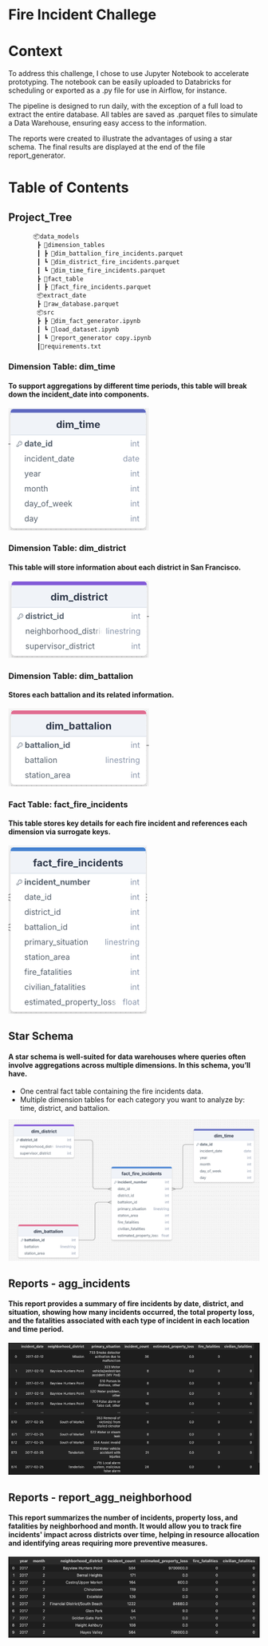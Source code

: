 # Fire Incident Challege 

Context
=================

To address this challenge, I chose to use Jupyter Notebook to accelerate prototyping. The notebook can be easily uploaded to Databricks for scheduling or exported as a .py file for use in Airflow, for instance.

The pipeline is designed to run daily, with the exception of a full load to extract the entire database. All tables are saved as .parquet files to simulate a Data Warehouse, ensuring easy access to the information.

The reports were created to illustrate the advantages of using a star schema. The final results are displayed at the end of the file report_generator.

Table of Contents
=================

## Project_Tree
```python
       📦data_models
        ┣ 📂dimension_tables
        ┃ ┣ 📜dim_battalion_fire_incidents.parquet
        ┃ ┗ 📜dim_district_fire_incidents.parquet
        ┃ ┗ 📜dim_time_fire_incidents.parquet
        ┣ 📂fact_table
        ┃ ┣ 📜fact_fire_incidents.parquet
        📦extract_date
        ┣ 📜raw_database.parquet
        📦src
        ┣ ┣ 📜dim_fact_generator.ipynb
        ┃ ┗ 📜load_dataset.ipynb
        ┃ ┗ 📜report_generator copy.ipynb
        ┃📜requirements.txt
```

### Dimension Table: dim_time
#### To support aggregations by different time periods, this table will break down the incident_date into components.
![Alt text](dim_table.png)

### Dimension Table: dim_district
#### This table will store information about each district in San Francisco.
![Alt text](dim_district.png)

### Dimension Table: dim_battalion
#### Stores each battalion and its related information.
![Alt text](dim_battalion.png)

### Fact Table: fact_fire_incidents
#### This table stores key details for each fire incident and references each dimension via surrogate keys.
![Alt text](fact.png)

## Star Schema

#### A star schema is well-suited for data warehouses where queries often involve aggregations across multiple dimensions. In this schema, you’ll have.

* One central fact table containing the fire incidents data.
* Multiple dimension tables for each category you want to analyze by: time, district, and battalion.

![Alt text](star_schema.png)

## Reports - agg_incidents

#### This report provides a summary of fire incidents by date, district, and situation, showing how many incidents occurred, the total property loss, and the fatalities associated with each type of incident in each location and time period.

![Alt text](agg_incidents.png)

## Reports - report_agg_neighborhood

#### This report summarizes the number of incidents, property loss, and fatalities by neighborhood and month. It would allow you to track fire incidents' impact across districts over time, helping in resource allocation and identifying areas requiring more preventive measures.

![Alt text](report_agg_neighborhood.png)